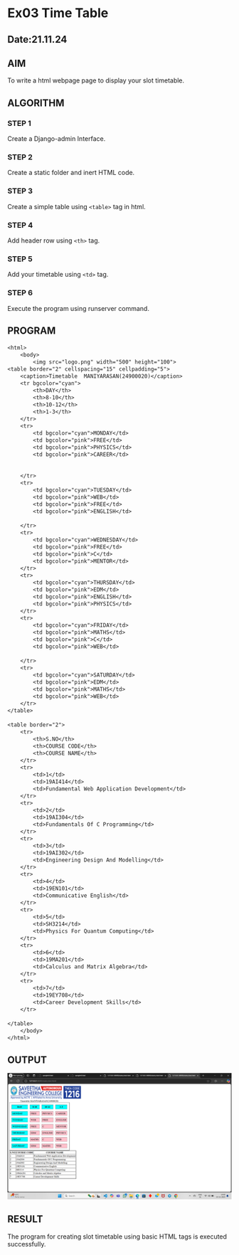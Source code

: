 # Ex03 Time Table
## Date:21.11.24

## AIM
To write a html webpage page to display your slot timetable.

## ALGORITHM
### STEP 1
Create a Django-admin Interface.

### STEP 2
Create a static folder and inert HTML code.

### STEP 3
Create a simple table using ```<table>``` tag in html.

### STEP 4
Add header row using ```<th>``` tag.

### STEP 5
Add your timetable using ```<td>``` tag.

### STEP 6
Execute the program using runserver command.

## PROGRAM
```
<html>
    <body>
        <img src="logo.png" width="500" height="100">
<table border="2" cellspacing="15" cellpadding="5">
    <caption>Timetable  MANIYARASAN(24900020)</caption>
    <tr bgcolor="cyan">
        <th>DAY</th>
        <th>8-10</th>
        <th>10-12</th>
        <th>1-3</th>
    </tr>
    <tr>
        <td bgcolor="cyan">MONDAY</td>
        <td bgcolor="pink">FREE</td>
        <td bgcolor="pink">PHYSICS</td>
        <td bgcolor="pink">CAREER</td>


    </tr>
    <tr>
        <td bgcolor="cyan">TUESDAY</td>
        <td bgcolor="pink">WEB</td>
        <td bgcolor="pink">FREE</td>
        <td bgcolor="pink">ENGLISH</td>
        
    </tr>
    <tr>
        <td bgcolor="cyan">WEDNESDAY</td>
        <td bgcolor="pink">FREE</td>
        <td bgcolor="pink">C</td>
        <td bgcolor="pink">MENTOR</td>
    </tr>
    <tr>
        <td bgcolor="cyan">THURSDAY</td>
        <td bgcolor="pink">EDM</td>
        <td bgcolor="pink">ENGLISH</td>
        <td bgcolor="pink">PHYSICS</td>
    </tr>
    <tr>
        <td bgcolor="cyan">FRIDAY</td>
        <td bgcolor="pink">MATHS</td>
        <td bgcolor="pink">C</td>
        <td bgcolor="pink">WEB</td>
        
    </tr>
    <tr>
        <td bgcolor="cyan">SATURDAY</td>
        <td bgcolor="pink">EDM</td>
        <td bgcolor="pink">MATHS</td>
        <td bgcolor="pink">WEB</td>
    </tr>
</table>

<table border="2">
	<tr>
	    <th>S.NO</th>
	    <th>COURSE CODE</th>
	    <th>COURSE NAME</th>
	</tr>
	<tr>
	    <td>1</td>
	    <td>19AI414</td>
	    <td>Fundamental Web Application Development</td>
	</tr>
	<tr>
	    <td>2</td>
	    <td>19AI304</td>
	    <td>Fundamentals Of C Programming</td>
	</tr>
	<tr>
	    <td>3</td>
	    <td>19AI302</td>
	    <td>Engineering Design And Modelling</td>
	</tr>
	<tr>
	    <td>4</td>
	    <td>19EN101</td>
	    <td>Communicative English</td>
	</tr>
	<tr>
	    <td>5</td>
	    <td>SH3214</td>
 	    <td>Physics For Quantum Computing</td>
	</tr>
    <tr>
        <td>6</td>
        <td>19MA201</td>
        <td>Calculus and Matrix Algebra</td>
    </tr>
    <tr>
        <td>7</td>
        <td>19EY708</td>
        <td>Career Development Skills</td>
    </tr>
    
</table>
    </body>
</html>
```
## OUTPUT
![alt text](<Screenshot (3).png>)

## RESULT
The program for creating slot timetable using basic HTML tags is executed successfully.
